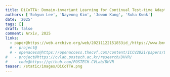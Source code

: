 ```yaml
---
title: DiCoTTA: Domain-invariant Learning for Continual Test-time Adaptation
authors: ['Sohyun Lee', 'Nayeong Kim', 'Jowon Kang', 'Suha Kwak']
date: '2025'
tags: [] 
draft: false
comment: Arxiv, 2025
links:
  - paper@https://web.archive.org/web/20211122151853id_/https://www.bmvc2021-virtualconference.com/assets/papers/1387.pdf
  # - project@
  # - openacess@https://openaccess.thecvf.com/content/ICCV2021/papers/Lee_Deep_Hough_Voting_for_Robust_Global_Registration_ICCV_2021_paper.pdf
#   - project@https://cvlab.postech.ac.kr/research/DHVR/
#   - code@https://github.com/POSTECH-CVLab/DHVR
teaser: /static/images/DiCoTTA.png
---
```

